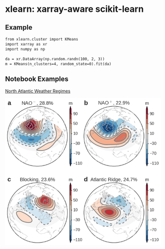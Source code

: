 # xlearn: xarray-aware scikit-learn

## Example

    from xlearn.cluster import KMeans
    import xarray as xr
    import numpy as np
  
    da = xr.DataArray(np.random.randn(100, 2, 3))
    m = KMeans(n_clusters=4, random_state=0).fit(da)

## Notebook Examples
[North Atlantic Weather Regimes](http://nbviewer.jupyter.org/github/wy2136/xlearn/blob/master/examples/North_Atlantic_weather_regimes.ipynb)

![NA_weather_regimes](examples/NA_weather_regimes.png)
